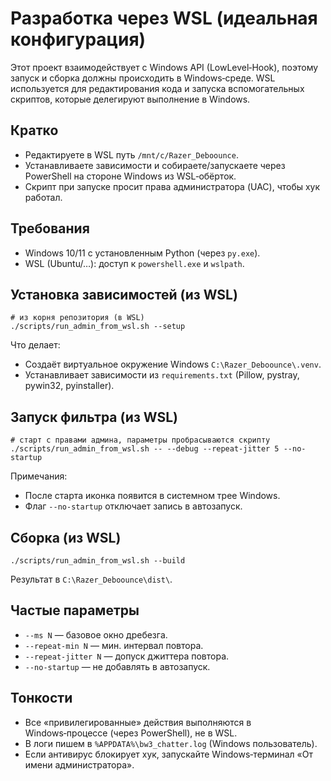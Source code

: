 # Разработка через WSL (идеальная конфигурация)

Этот проект взаимодействует с Windows API (LowLevel‑Hook), поэтому запуск и сборка должны происходить в Windows‑среде. WSL используется для редактирования кода и запуска вспомогательных скриптов, которые делегируют выполнение в Windows.

## Кратко
- Редактируете в WSL путь `/mnt/c/Razer_Deboounce`.
- Устанавливаете зависимости и собираете/запускаете через PowerShell на стороне Windows из WSL‑обёрток.
- Скрипт при запуске просит права администратора (UAC), чтобы хук работал.

## Требования
- Windows 10/11 с установленным Python (через `py.exe`).
- WSL (Ubuntu/…): доступ к `powershell.exe` и `wslpath`.

## Установка зависимостей (из WSL)

```
# из корня репозитория (в WSL)
./scripts/run_admin_from_wsl.sh --setup
```

Что делает:
- Создаёт виртуальное окружение Windows `C:\Razer_Deboounce\.venv`.
- Устанавливает зависимости из `requirements.txt` (Pillow, pystray, pywin32, pyinstaller).

## Запуск фильтра (из WSL)

```
# старт с правами админа, параметры пробрасываются скрипту
./scripts/run_admin_from_wsl.sh -- --debug --repeat-jitter 5 --no-startup
```

Примечания:
- После старта иконка появится в системном трее Windows.
- Флаг `--no-startup` отключает запись в автозапуск.

## Сборка (из WSL)

```
./scripts/run_admin_from_wsl.sh --build
```

Результат в `C:\Razer_Deboounce\dist\`.

## Частые параметры
- `--ms N` — базовое окно дребезга.
- `--repeat-min N` — мин. интервал повтора.
- `--repeat-jitter N` — допуск джиттера повтора.
- `--no-startup` — не добавлять в автозапуск.

## Тонкости
- Все «привилегированные» действия выполняются в Windows‑процессе (через PowerShell), не в WSL.
- В логи пишем в `%APPDATA%\bw3_chatter.log` (Windows пользователь).
- Если антивирус блокирует хук, запускайте Windows‑терминал «От имени администратора».
